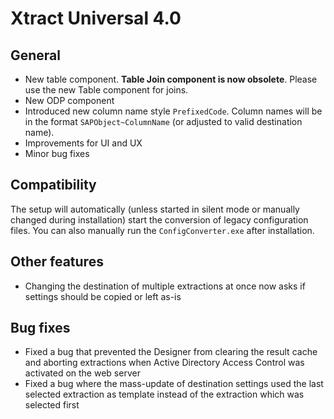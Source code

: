 # Xtract Universal 4.0

## General 
- New table component. **Table Join component is now obsolete**. Please use the new Table component for joins.
- New ODP component
- Introduced new column name style `PrefixedCode`. Column names will be in the format `SAPObject~ColumnName` (or adjusted to valid destination name).
- Improvements for UI and UX
- Minor bug fixes

## Compatibility
The setup will automatically (unless started in silent mode or manually changed during installation) start the conversion of legacy configuration files. You can also manually run the `ConfigConverter.exe` after installation.

## Other features
- Changing the destination of multiple extractions at once now asks if settings should be copied or left as-is

## Bug fixes
- Fixed a bug that prevented the Designer from clearing the result cache and aborting extractions when Active Directory Access Control was activated on the web server
- Fixed a bug where the mass-update of destination settings used the last selected extraction as template instead of the extraction which was selected first
